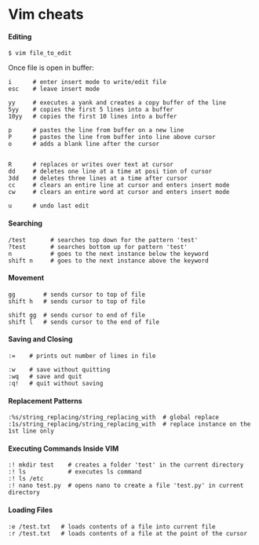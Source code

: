 Vim cheats
==========


#### Editing

	$ vim file_to_edit

Once file is open in buffer:

	i      # enter insert mode to write/edit file
	esc    # leave insert mode

	yy     # executes a yank and creates a copy buffer of the line
	5yy    # copies the first 5 lines into a buffer
	10yy   # copies the first 10 lines into a buffer
	
	p      # pastes the line from buffer on a new line
	P      # pastes the line from buffer into line above cursor
	o      # adds a blank line after the cursor
	

	R      # replaces or writes over text at cursor 
	dd     # deletes one line at a time at posi	tion of cursor
	3dd    # deletes three lines at a time after cursor
	cc     # clears an entire line at cursor and enters insert mode
	cw     # clears an entire word at cursor and enters insert mode

	u      # undo last edit


#### Searching

	/test       # searches top down for the pattern 'test'
	?test       # searches bottom up for pattern 'test'
	n           # goes to the next instance below the keyword
	shift n     # goes to the next instance above the keyword
	

#### Movement

	gg        # sends cursor to top of file
	shift h   # sends cursor to top of file
	
	shift gg  # sends cursor to end of file
	shift l   # sends cursor to the end of file

#### Saving and Closing

	:=    # prints out number of lines in file

	:w    # save without quitting
	:wq   # save and quit
	:q!   # quit without saving



#### Replacement Patterns

	:%s/string_replacing/string_replacing_with  # global replace
	:1s/string_replacing/string_replacing_with  # replace instance on the 1st line only

#### Executing Commands Inside VIM

	:! mkdir test    # creates a folder 'test' in the current directory
	:! ls            # executes ls command
	:! ls /etc      
	:! nano test.py  # opens nano to create a file 'test.py' in current directory

#### Loading Files

	:e /test.txt   # loads contents of a file into current file 
	:r /test.txt   # loads contents of a file at the point of the cursor




















